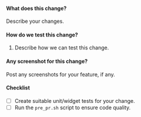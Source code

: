 #### What does this change?
Describe your changes.

#### How do we test this change?
1. Describe how we can test this change.

#### Any screenshot for this change?
Post any screenshots for your feature, if any.

#### Checklist
- [ ] Create suitable unit/widget tests for your change.
- [ ] Run the `pre_pr.sh` script to ensure code quality.
